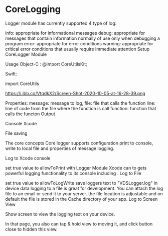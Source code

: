# CoreLogging

Logger module has currently supported 4 type of log:

info: appropriate for informational messages
debug: appropriate for messages that contain information normally of use only when debugging a program
error: appropriate for error conditions
warning: appropriate for critical error conditions that usually require immediate attention
Setup CoreLogger Module

Usage
Object-C : 
@import CoreUtilsKit;



Swift:

import CoreUtils

https://i.ibb.co/VtqdkX2/Screen-Shot-2020-10-05-at-16-28-39.png

Properties:
message: message to log,
file: file that calls the function
line: line of code from the file where the function is call
function: function that calls the functon
Output

Console Xcode

File saving

The core concepts
Core logger supports configuration print to console, write to local file and properties of message logging.

Log to Xcode console 

set true value to allowToPrint
with Logger Module Xcode can to gets powerful logging functionality to its console including .
Log to File

set true value to allowToLogWrite
save loggers text to "VDSLogger.log" in device data
logging to a file is great for development. You can attach the log file to an email or send it to your server. 
the file location is adjustable and on default the file is stored in the Cache directory of your app.
Log to Screen View

Show screen to view the logging text on your device.

In that page, you also can tap & hold view to moving it, and click button close to hidden this view.

